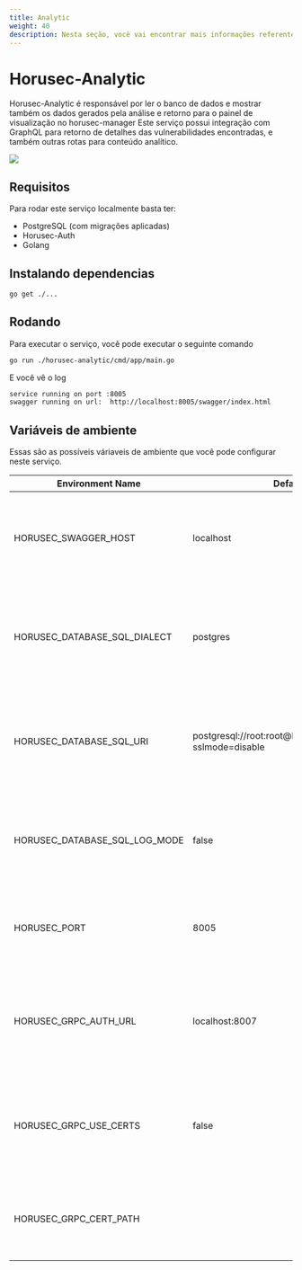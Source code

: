 ```yaml
---
title: Analytic
weight: 40
description: Nesta seção, você vai encontrar mais informações referentes do serviço Horusec-Analytic.
---
```


# Horusec-Analytic
Horusec-Analytic é responsável por ler o banco de dados e mostrar também os dados gerados pela análise e retorno para o painel de visualização no horusec-manager
Este serviço possui integração com GraphQL para retorno de detalhes das vulnerabilidades encontradas, e também outras rotas para conteúdo analítico.

![](/docs/ptbr/web/services/analytic/0-arquitecture.jpg)

## **Requisitos**
Para rodar este serviço localmente basta ter:
* PostgreSQL (com migrações aplicadas)
* Horusec-Auth
* Golang

## **Instalando dependencias**
```bash
go get ./...
```

## **Rodando**
Para executar o serviço, você pode executar o seguinte comando
```bash
go run ./horusec-analytic/cmd/app/main.go
```

E você vê o log
```bash
service running on port :8005
swagger running on url:  http://localhost:8005/swagger/index.html
```

## **Variáveis de ambiente**
Essas são as possíveis váriaveis de ambiente que você pode configurar neste serviço.

| Environment Name                 | Default Value                                                    | Description                                                  |
|----------------------------------|------------------------------------------------------------------|--------------------------------------------------------------|
| HORUSEC_SWAGGER_HOST             | localhost                                                        | Esta variável de ambiente obtém qual é o host que estará disponível o swagger| 
| HORUSEC_DATABASE_SQL_DIALECT     | postgres                                                         | Esta variável de ambiente obtém dialeto para conectar no banco de dados POSTGRES |
| HORUSEC_DATABASE_SQL_URI         | postgresql://root:root@localhost:5432/horusec_db?sslmode=disable | Esta variável de ambiente obtém uri para conectar no banco de dados POSTGRES |
| HORUSEC_DATABASE_SQL_LOG_MODE    | false                                                            | Esta variável de ambiente obtém o valor para habilitar logs no POSTGRES |
| HORUSEC_PORT                     | 8005                                                             | Esta variável de ambiente obtém a porta que o serviço irá iniciar |
| HORUSEC_GRPC_AUTH_URL            | localhost:8007                                                   | Esta variável de ambiente obtém o url horusec-auth de conexão com o GRCP |
| HORUSEC_GRPC_USE_CERTS           | false                                                            | Esta variável de ambiente obtém se o uso de certificados no GRCP está ativo ou não |
| HORUSEC_GRPC_CERT_PATH           |                                                                  | Esta variável de ambiente obtém o caminho do certificado GRCP | 
